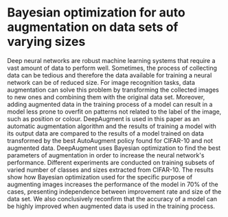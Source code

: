 # Bayesian optimization for auto augmentation on data sets of varying sizes

Deep neural networks are robust machine learning systems that require a vast amount of data to perform well. Sometimes, the process of collecting data can be tedious and therefore the data available for training a neural network can be of reduced size. For image recognition tasks, data augmentation can solve this problem by transforming the collected images to new ones and combining them with the original data set. Moreover, adding augmented data in the training process of a model can result in a model less prone to overfit on patterns not related to the label of the image, such as position or colour. DeepAugment is used in this paper as an automatic augmentation algorithm and the results of training a model with its output data are compared to the results of a model trained on data transformed by the best AutoAugment policy found for CIFAR-10 and not augmented data. DeepAugment uses Bayesian optimization to find the best parameters of augmentation in order to increase the neural network's performance. Different experiments are conducted on training subsets of varied number of classes and sizes extracted from CIFAR-10. The results show how Bayesian optimization used for the specific purpose of augmenting images increases the performance of the model in 70\% of the cases, presenting independence between improvement rate and size of the data set. We also conclusively reconfirm that the accuracy of a model can be highly improved when augmented data is used in the training process.
